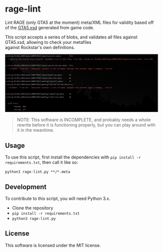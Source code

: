 # rage-lint  
  
Lint RAGE (only GTA5 at the moment) meta/XML files for validity based off of the [GTA5.xsd]() generated from game code.  
  
This script accepts a series of blobs, and validates all files against GTA5.xsd, allowing to check your metafiles   
against Rockstar's own definitions.

![Preview Image](./docs/preview.png)

> NOTE: This software is INCOMPLETE, and probably needs a whole rewrite before it is functioning properly, but you can play around with it in the meantime.

## Usage
To use this script, first install the dependencies with `pip install -r requirements.txt`, then call it like so:
```
python3 rage-lint.py **/*.meta
```

## Development
To contribute to this script, you will need Python 3.x.
* Clone the repository
* `pip install -r requirements.txt`
* `python3 rage-lint.py`

## License
This software is licensed under the MIT license.